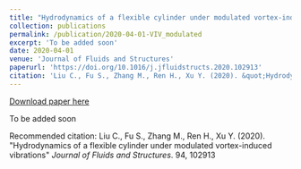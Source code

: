```yaml
---
title: "Hydrodynamics of a flexible cylinder under modulated vortex-induced vibrations"
collection: publications
permalink: /publication/2020-04-01-VIV_modulated
excerpt: 'To be added soon'
date: 2020-04-01
venue: 'Journal of Fluids and Structures'
paperurl: 'https://doi.org/10.1016/j.jfluidstructs.2020.102913'
citation: 'Liu C., Fu S., Zhang M., Ren H., Xu Y. (2020). &quot;Hydrodynamics of a flexible cylinder under modulated vortex-induced vibrations&quot; <i>Journal of Fluids and Structures</i>. 94, 102913 '
---
```


<a href='https://doi.org/10.1016/j.jfluidstructs.2020.102913'>Download paper here</a>

To be added soon

Recommended citation: Liu C., Fu S., Zhang M., Ren H., Xu Y. (2020). "Hydrodynamics of a flexible cylinder under modulated vortex-induced vibrations" <i>Journal of Fluids and Structures</i>. 94, 102913 